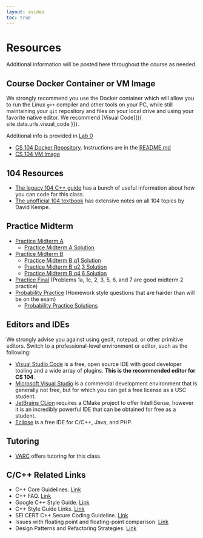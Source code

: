 ```yaml
---
layout: asides
toc: true
---
```


# Resources

Additional information will be posted here throughout the course as needed.

## Course Docker Container or VM Image

We strongly recommend you use the Docker container which will allow you to run the Linux `g++` compiler and other tools on your PC, while still maintaining your `git` repository and files on your local drive and using your favorite native editor. We recommend [Visual Code]({{ site.data.urls.visual_code }}). 

Additional info is provided in [Lab 0]({{site.url}}/labs/lab0/index.html)

 - [CS 104 Docker Repository]({{site.data.urls.docker_repo}}). Instructions are in the [README.md]({{site.data.urls.docker_repo}}/blob/main/README.md)
 - [CS 104 VM Image]({{site.data.urls.vm}})

## 104 Resources

- [The legacy 104 C++ guide](./guide-coding.pdf) has a bunch of useful information about how you can code for this class. 
- [The unofficial 104 textbook](./textbook-data-structures.pdf) has extensive notes on all 104 topics by David Kempe.

## Practice Midterm

- [Practice Midterm A](./midterm-b.pdf)
  - [Practice Midterm A Solution](./midterm-b-sol.pdf) 
- [Practice Midterm B](./midterm-c.pdf)
  - [Practice Midterm B q1 Solution](./midterm-c-q1sol.png)
  - [Practice Midterm B q2,3 Solution](./midterm-c-q2q3sol.pdf)
  - [Practice Midterm B q4,6 Solution](./midterm-c-q4q6sol.pdf)
- [Practice Final](final-b.pdf) (Problems 1a, 1c, 2, 3, 5, 6, and 7 are good midterm 2 practice)
- [Probability Practice](Practice.pdf) (Homework style questions that are harder than will be on the exam)
  - [Probability Practice Solutions](PracticeSol.pdf)


## Editors and IDEs

We strongly advise you against using gedit, notepad, or other primitive editors.
Switch to a professional-level environment or editor, such as the following:

- [Visual Studio Code](https://code.visualstudio.com/) is a free, open source IDE with good developer tooling and a wide array of plugins. **This is the recommended editor for CS 104**.
- [Microsoft Visual Studio](https://visualstudio.microsoft.com/) is a commercial development environment that is generally not free, but for which you can get a free license as a USC student.
- [JetBrains CLion](https://www.jetbrains.com/clion/) requires a CMake project to offer IntelliSense, however it is an incredibly powerful IDE that can be obtained for free as a student.
- [Eclipse](https://www.eclipse.org/) is a free IDE for C/C++, Java, and PHP.

## Tutoring

- [VARC](http://viterbi.usc.edu/varc/) offers tutoring for this class.

## C/C++ Related Links

- C++ Core Guidelines. [Link](https://isocpp.org/wiki/faq/coding-standards)
- C++ FAQ. [Link](https://isocpp.org/faq)
- Google C++ Style Guide. [Link](https://google.github.io/styleguide/cppguide.html)
- C++ Style Guide Links. [Link](http://isocpp.github.io/CppCoreGuidelines/CppCoreGuidelines)
- SEI CERT C++ Secure Coding Guideline. [Link](https://wiki.sei.cmu.edu/confluence/pages/viewpage.action?pageId=88046682)
- Issues with floating point and floating-point comparison. [Link](https://randomascii.wordpress.com/2012/02/25/comparing-floating-point-numbers-2012-edition/)
- Design Patterns and Refactoring Strategies. [Link](https://sourcemaking.com/)


<!--
## Background Lectures

 - Mark Redekopp put together [several lectures](http://ee.usc.edu/~redekopp/csmodules.html) recapping material that you should have learned in CSCI 103. These may be particularly helpful if you are a transfer student and your intro class was not as comprehensive as CSCI 103.

 -->
